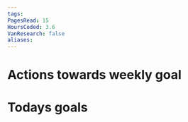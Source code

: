 ```yaml
---
tags: 
PagesRead: 15
HoursCoded: 3.6
VanResearch: false
aliases:
---
```

# Actions towards weekly goal
# Todays goals